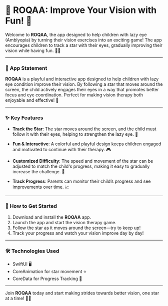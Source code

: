 # 🌟 **ROQAA: Improve Your Vision with Fun!** 🌟

Welcome to **ROQAA**, the app designed to help children with lazy eye (Amblyopia) by turning their vision exercises into an exciting game! The app encourages children to track a star with their eyes, gradually improving their vision while having fun. 👀✨

---

### 📝 **App Statement**

**ROQAA** is a playful and interactive app designed to help children with lazy eye condition improve their vision. By following a star that moves around the screen, the child actively engages their eyes in a way that promotes better focus and eye coordination. Perfect for making vision therapy both enjoyable and effective! 🌟

---

### ✨ **Key Features**

- **Track the Star**: The star moves around the screen, and the child must follow it with their eyes, helping to strengthen the lazy eye. 🌠

- **Fun & Interactive**: A colorful and playful design keeps children engaged and motivated to continue with their therapy. 🎮

- **Customized Difficulty**: The speed and movement of the star can be adjusted to match the child's progress, making it easy to gradually increase the challenge. 🏅

- **Track Progress**: Parents can monitor their child’s progress and see improvements over time. 📈

---

### 🚀 **How to Get Started**

1. Download and install the **ROQAA** app.
2. Launch the app and start the vision therapy game.
3. Follow the star as it moves around the screen—try to keep up!
4. Track your progress and watch your vision improve day by day!

---

### 🛠️ **Technologies Used**

- SwiftUI 🖥️
- CoreAnimation for star movement ⭐
- CoreData for Progress Tracking 💾

---

Join **ROQAA** today and start making strides towards better vision, one star at a time! 🌟👀
